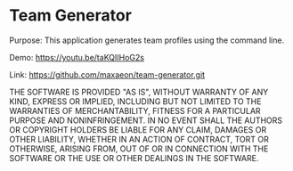 # Team Generator
Purpose: 
This application generates team profiles using the command line.

Demo: 
https://youtu.be/taKQIIHoG2s

Link: 
https://github.com/maxaeon/team-generator.git

THE SOFTWARE IS PROVIDED "AS IS", WITHOUT WARRANTY OF ANY KIND, EXPRESS OR IMPLIED, INCLUDING BUT NOT LIMITED TO THE WARRANTIES OF MERCHANTABILITY, FITNESS FOR A PARTICULAR PURPOSE AND NONINFRINGEMENT. IN NO EVENT SHALL THE AUTHORS OR COPYRIGHT HOLDERS BE LIABLE FOR ANY CLAIM, DAMAGES OR OTHER LIABILITY, WHETHER IN AN ACTION OF CONTRACT, TORT OR OTHERWISE, ARISING FROM, OUT OF OR IN CONNECTION WITH THE SOFTWARE OR THE USE OR OTHER DEALINGS IN THE SOFTWARE.​​

